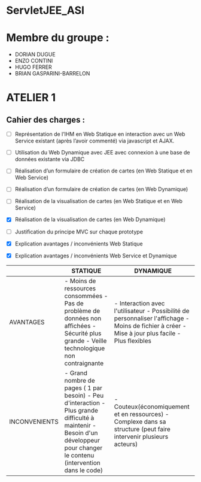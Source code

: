 # ServletJEE_ASI
# Membre du groupe : 
- DORIAN	DUGUE
- ENZO	CONTINI
- HUGO	FERRER
- BRIAN	GASPARINI-BARRELON

# ATELIER 1
## Cahier des charges :
- [ ] Représentation de l’IHM en Web Statique en interaction avec un Web Service existant (après l’avoir commenté) via javascript et AJAX.
- [ ] Utilisation du Web Dynamique avec JEE avec connexion à une base de données existante via JDBC
- [ ] Réalisation d’un formulaire de création de cartes (en Web Statique et en Web Service)
- [ ] Réalisation d’un formulaire de création de cartes (en Web Dynamique)
- [ ] Réalisation de la visualisation de cartes (en Web Statique et en Web Service)
- [X] Réalisation de la visualisation de cartes (en Web Dynamique)
- [ ] Justification du principe MVC sur chaque prototype
- [X] Explication avantages / inconvénients Web Statique
- [X] Explication avantages / inconvénients Web Service et Dynamique




|               | STATIQUE                                                                                                                                                                       | DYNAMIQUE                                                                                                                                         |
|---------------|--------------------------------------------------------------------------------------------------------------------------------------------------------------------------------|---------------------------------------------------------------------------------------------------------------------------------------------------|
| AVANTAGES     | - Moins de ressources consommées - Pas de problème de données non affichées - Sécurité plus grande - Veille technologique non contraignante                                    | - Interaction avec l'utilisateur - Possibilité de personnaliser l'affichage - Moins de fichier à créer - Mise à jour plus facile - Plus flexibles |
| INCONVENIENTS | - Grand nombre de pages ( 1 par besoin) - Peu d'interaction - Plus grande difficulté à maintenir - Besoin d'un développeur pour changer le contenu (intervention dans le code) | - Couteux(économiquement et en ressources) - Complexe dans sa structure (peut faire intervenir plusieurs acteurs)                                 |
